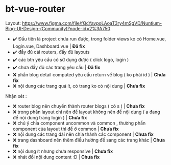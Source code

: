 # bt-vue-router

Layout: https://www.figma.com/file/fQcYavpoLAoaT3ry4mSgVD/Nuntium-Blog-UI-Design-(Community)?node-id=2%3A750

- :heavy_check_mark: Đầu tiên là project chưa run được, trong folder views ko có Home.vue, Login.vue, Dashboard.vue | **Đã fix**
- :heavy_check_mark: đầy đủ cái routers, đầy đủ layouts
- :heavy_check_mark: các btn yêu cầu có sử dụng được ( click logo, login )
- :heavy_check_mark: chưa đầy đủ các trang yêu cầu | **Đã fix**
- :x: phần blog detail computed yêu cầu return về blog ( ko phải id ) | **Chưa fix**
- :x: nội dung các trang quá ít, có trang ko có nội dung | **Chưa fix**

Nhận xét :

- :x: router blog nên chuyển thành router blogs ( có s ) | **Chưa fix**
- :x: trong phần layout chỉ nên để layout không nên để nội dung ( a đang để nội dung trang login ) | **Chưa fix**
- :x: chú ý chia component uncommon và common , thường phần component của layout thì để ở common | **Chưa fix**
- :x: nội dung các trang dài nên chia thành các component | **Chưa fix**
- :x: trang dashboard nên thêm điều hướng để sang các trang khác | **Chưa fix**
- :x: nội dung ít nhưng chưa responsive | **Chưa fix**
- :x: nhát đổi nội dung content :D | **Chưa fix**
